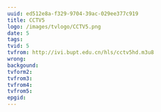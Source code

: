 ```yaml
---
uuid: ed512e8a-f329-9704-39ac-029ee377c919
title: CCTV5
logo: /images/tvlogo/CCTV5.png
date: 5
tags:
tvid: 5
tvfrom: http://ivi.bupt.edu.cn/hls/cctv5hd.m3u8
wrong:
backgound:
tvform2:
tvfrom3:
tvfrom4:
tvfrom5:
epgid:
---
```

